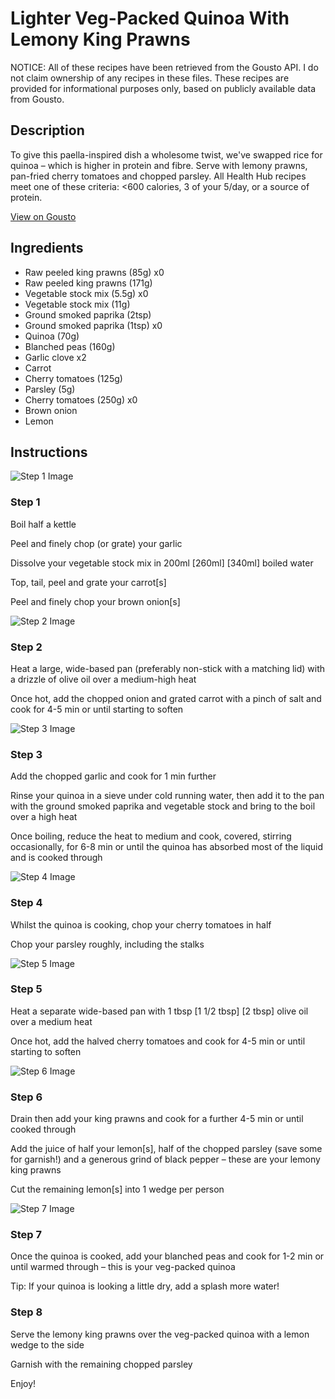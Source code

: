 # Lighter Veg-Packed Quinoa With Lemony King Prawns

NOTICE: All of these recipes have been retrieved from the Gousto API. I do not claim ownership of any recipes in these files. These recipes are provided for informational purposes only, based on publicly available data from Gousto.

## Description

To give this paella-inspired dish a wholesome twist, we've swapped rice for quinoa – which is higher in protein and fibre. Serve with lemony prawns, pan-fried cherry tomatoes and chopped parsley. All Health Hub recipes meet one of these criteria: <600 calories, 3 of your 5/day, or a source of protein.

[View on Gousto](https://www.gousto.co.uk/recipes/cookbook/lighter-veg-packed-quinoa-with-lemony-prawns)

## Ingredients

- Raw peeled king prawns (85g) x0
- Raw peeled king prawns (171g)
- Vegetable stock mix (5.5g) x0
- Vegetable stock mix (11g)
- Ground smoked paprika (2tsp)
- Ground smoked paprika (1tsp) x0
- Quinoa (70g)
- Blanched peas (160g)
- Garlic clove x2
- Carrot
- Cherry tomatoes (125g)
- Parsley (5g)
- Cherry tomatoes (250g) x0
- Brown onion
- Lemon

## Instructions

![Step 1 Image](https://production-media.gousto.co.uk/cms/recipe-step-image/step-1-1618245928226-x200.jpg)

### Step 1

Boil half a kettle

Peel and finely chop (or grate) your garlic

Dissolve your vegetable stock mix in 200ml<span class="text-danger"> <span class="text-purple">[260ml] </span>[340ml]</span> boiled water

Top, tail, peel and grate your carrot[s]

Peel and finely chop your brown onion[s]

![Step 2 Image](https://production-media.gousto.co.uk/cms/recipe-step-image/Step-2-1618245941201-x200.jpg)

### Step 2

Heat a large, wide-based pan (preferably non-stick with a matching lid) with a drizzle of olive oil over a medium-high heat

Once hot, add the chopped onion and grated carrot with a pinch of salt and cook for 4-5 min or until starting to soften

![Step 3 Image](https://production-media.gousto.co.uk/cms/recipe-step-image/Step-3-1618245952759-x200.jpg)

### Step 3

Add the chopped garlic and cook for 1 min further

Rinse your quinoa in a sieve under cold running water, then add it to the pan with the ground smoked paprika and vegetable stock and bring to the boil over a high heat

Once boiling, reduce the heat to medium and cook, covered, stirring occasionally, for 6-8 min or until the quinoa has absorbed most of the liquid and is cooked through

![Step 4 Image](https://production-media.gousto.co.uk/cms/recipe-step-image/Step-4-1618245958095-x200.jpg)

### Step 4

Whilst the quinoa is cooking, chop your cherry tomatoes in half

Chop your parsley roughly, including the stalks

![Step 5 Image](https://production-media.gousto.co.uk/cms/recipe-step-image/step-5-1618245972783-x200.jpg)

### Step 5

Heat a separate wide-based pan with 1 tbsp<span class="text-purple"> [1 1/2 tbsp]</span><span class="text-danger"> [2 tbsp] </span>olive oil over a medium heat

Once hot, add the halved cherry tomatoes and cook for 4-5 min or until starting to soften

![Step 6 Image](https://production-media.gousto.co.uk/cms/recipe-step-image/Step-6-1618245993759-x200.jpg)

### Step 6

Drain then add your king prawns and cook for a further 4-5 min or until cooked through

Add the juice of half your<span class="text-danger"> </span>lemon[s], half of the chopped parsley (save some for garnish!) and a generous grind of black pepper – these are your lemony king prawns

Cut the remaining lemon[s] into 1 wedge per person

![Step 7 Image](https://production-media.gousto.co.uk/cms/recipe-step-image/Step-7-1618246001921-x200.jpg)

### Step 7

Once the quinoa is cooked, add your blanched peas and cook for 1-2 min or until warmed through – this is your veg-packed quinoa

Tip: If your quinoa is looking a little dry, add a splash more water!

### Step 8

Serve the lemony king prawns over the veg-packed quinoa with a lemon wedge to the side

Garnish with the remaining chopped parsley

Enjoy!

